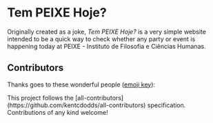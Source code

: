 # Tem PEIXE Hoje?

Originally created as a joke, _Tem PEIXE Hoje?_ is a very simple website intended to be a quick way to check whether any party or event is happening today at PEIXE - Instituto de Filosofia e Ciências Humanas.

## Contributors

Thanks goes to these wonderful people ([emoji key](https://github.com/kentcdodds/all-contributors#emoji-key)):

<!-- ALL-CONTRIBUTORS-LIST:START - Do not remove or modify this section -->
<!-- prettier-ignore-start -->
<!-- markdownlint-disable -->
<!--<table>
  <tbody>
    <tr>
      <td align="center"><a href="https://raphseller.com"><img src="https://avatars1.githubusercontent.com/u/2119933?v=4?s=100" width="100px;" alt="Raphael Mobis Tacla"/><br /><sub><b>Raphael Mobis Tacla</b></sub></a><br /><a href="https://github.com/rmobis/tem-PEIXE-hoje/commits?author=rmobis" title="Code">💻</a> <a href="https://github.com/rmobis/tem-PEIXE-hoje/commits?author=rmobis" title="Documentation">📖</a></td>
      <td align="center"><a href="https://github.com/joeylrnz"><img src="https://avatars2.githubusercontent.com/u/13355856?v=4?s=100" width="100px;" alt="Joseph Lorenzo"/><br /><sub><b>Joseph Lorenzo</b></sub></a><br /><a href="https://github.com/rmobis/tem-PEIXE-hoje/commits?author=joeylrnz" title="Documentation">📖</a> <a href="#ideas-joeylrnz" title="Ideas, Planning, & Feedback">🤔</a></td>
      <td align="center"><a href="https://github.com/cienijr"><img src="https://avatars1.githubusercontent.com/u/7058244?v=4?s=100" width="100px;" alt="José Carlos Cieni Júnior"/><br /><sub><b>José Carlos Cieni Júnior</b></sub></a><br /><a href="#content-cienijr" title="Content">🖋</a></td>
      <td align="center"><a href="https://github.com/flaitt"><img src="https://avatars.githubusercontent.com/u/31012880?v=4?s=100" width="100px;" alt="Fabio Flaitt"/><br /><sub><b>Fabio Flaitt</b></sub></a><br /><a href="#financial-flaitt" title="Financial">💵</a></td>
      <td align="center"><a href="https://github.com/gpspelle"><img src="https://avatars.githubusercontent.com/u/23614373?v=4?s=100" width="100px;" alt="Gabriel Pellegrino da Silva"/><br /><sub><b>Gabriel Pellegrino da Silva</b></sub></a><br /><a href="https://github.com/rmobis/tem-PEIXE-hoje/commits?author=gpspelle" title="Code">💻</a></td>
      <td align="center"><a href="https://linktr.ee/gumbarros"><img src="https://avatars.githubusercontent.com/u/52143624?v=4?s=100" width="100px;" alt="Gustavo Mauricio de Barros"/><br /><sub><b>Gustavo Mauricio de Barros</b></sub></a><br /><a href="https://github.com/rmobis/tem-PEIXE-hoje/commits?author=gumbarros" title="Code">💻</a></td>
    </tr>
  </tbody>
</table>-->


<!-- markdownlint-restore -->
<!-- prettier-ignore-end -->

<!-- ALL-CONTRIBUTORS-LIST:END -->
<!-->
This project follows the [all-contributors](https://github.com/kentcdodds/all-contributors) specification. Contributions of any kind welcome!
